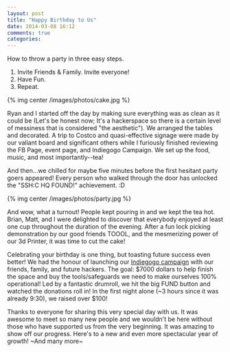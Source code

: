 ```yaml
---
layout: post
title: "Happy Birthday to Us"
date: 2014-03-08 16:12
comments: true
categories: 
---
```


How to throw a party in three easy steps.

1. Invite Friends & Family. Invite everyone!
2. Have Fun.
3. Repeat.

{% img center /images/photos/cake.jpg %}

Ryan and I started off the day by making sure everything was as clean as it could be (Let's be honest now; It's a hackerspace so there is a certain level of messiness that is considered "the aesthetic"). We arranged the tables and decorated. A trip to Costco and quasi-effective signage were made by our valiant board and significant others while I furiously finished reviewing the FB Page, event page, and Indiegogo Campaign. We set up the food, music, and most importantly--tea!

And then...we chilled for maybe five minutes before the first hesitant party goers appeared! Every person who walked through the door has unlocked the "SSH:C HQ FOUND!" achievement. :D

{% img center /images/photos/party.jpg %}

And wow, what a turnout! People kept pouring in and we kept the tea hot. Brian, Matt, and I were delighted to discover that everybody enjoyed at least one cup throughout the duration of the evening. After a fun lock picking demonstration by our good friends TOOOL, and the mesmerizing power of our 3d Printer, it was time to cut the cake!

Celebrating your birthday is one thing, but toasting future success even better! We had the honour of launching our [Indiegogo campaign](http://www.indiegogo.com/projects/south-side-hackerspace-chicago) with our friends, family, and future hackers. The goal: $7000 dollars to help finish the space and buy the tools/safeguards we need to make ourselves 100% operational! Led by a fantastic drumroll, we hit the big FUND button and watched the donations roll in! In the first night alone (~3 hours since it was already 9:30), we raised over $100!

Thanks to everyone for sharing this very special day with us. It was awesome to meet so many new people and we wouldn't be here without those who have supported us from the very beginning. It was amazing to show off our progress.
Here's to a new and even more spectacular year of growth! ~And many more~
